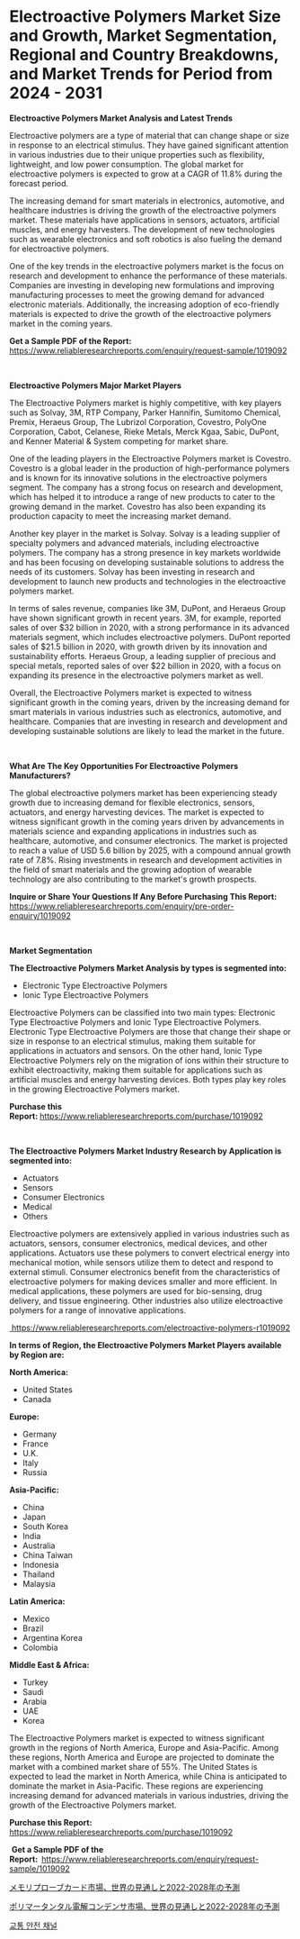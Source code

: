 <p><h1>Electroactive Polymers Market Size and Growth, Market Segmentation, Regional and Country Breakdowns, and Market Trends for Period from 2024 -  2031</h1></p><p><strong>Electroactive Polymers Market Analysis and Latest Trends</strong></p>
<p><p>Electroactive polymers are a type of material that can change shape or size in response to an electrical stimulus. They have gained significant attention in various industries due to their unique properties such as flexibility, lightweight, and low power consumption. The global market for electroactive polymers is expected to grow at a CAGR of 11.8% during the forecast period.</p><p>The increasing demand for smart materials in electronics, automotive, and healthcare industries is driving the growth of the electroactive polymers market. These materials have applications in sensors, actuators, artificial muscles, and energy harvesters. The development of new technologies such as wearable electronics and soft robotics is also fueling the demand for electroactive polymers.</p><p>One of the key trends in the electroactive polymers market is the focus on research and development to enhance the performance of these materials. Companies are investing in developing new formulations and improving manufacturing processes to meet the growing demand for advanced electronic materials. Additionally, the increasing adoption of eco-friendly materials is expected to drive the growth of the electroactive polymers market in the coming years.</p></p>
<p><strong>Get a Sample PDF of the Report:&nbsp;</strong> <a href="https://www.reliableresearchreports.com/enquiry/request-sample/1019092">https://www.reliableresearchreports.com/enquiry/request-sample/1019092</a></p>
<p>&nbsp;</p>
<p><strong>Electroactive Polymers Major Market Players</strong></p>
<p><p>The Electroactive Polymers market is highly competitive, with key players such as Solvay, 3M, RTP Company, Parker Hannifin, Sumitomo Chemical, Premix, Heraeus Group, The Lubrizol Corporation, Covestro, PolyOne Corporation, Cabot, Celanese, Rieke Metals, Merck Kgaa, Sabic, DuPont, and Kenner Material & System competing for market share.</p><p>One of the leading players in the Electroactive Polymers market is Covestro. Covestro is a global leader in the production of high-performance polymers and is known for its innovative solutions in the electroactive polymers segment. The company has a strong focus on research and development, which has helped it to introduce a range of new products to cater to the growing demand in the market. Covestro has also been expanding its production capacity to meet the increasing market demand.</p><p>Another key player in the market is Solvay. Solvay is a leading supplier of specialty polymers and advanced materials, including electroactive polymers. The company has a strong presence in key markets worldwide and has been focusing on developing sustainable solutions to address the needs of its customers. Solvay has been investing in research and development to launch new products and technologies in the electroactive polymers market.</p><p>In terms of sales revenue, companies like 3M, DuPont, and Heraeus Group have shown significant growth in recent years. 3M, for example, reported sales of over $32 billion in 2020, with a strong performance in its advanced materials segment, which includes electroactive polymers. DuPont reported sales of $21.5 billion in 2020, with growth driven by its innovation and sustainability efforts. Heraeus Group, a leading supplier of precious and special metals, reported sales of over $22 billion in 2020, with a focus on expanding its presence in the electroactive polymers market as well. </p><p>Overall, the Electroactive Polymers market is expected to witness significant growth in the coming years, driven by the increasing demand for smart materials in various industries such as electronics, automotive, and healthcare. Companies that are investing in research and development and developing sustainable solutions are likely to lead the market in the future.</p></p>
<p>&nbsp;</p>
<p><strong>What Are The Key Opportunities For Electroactive Polymers Manufacturers?</strong></p>
<p><p>The global electroactive polymers market has been experiencing steady growth due to increasing demand for flexible electronics, sensors, actuators, and energy harvesting devices. The market is expected to witness significant growth in the coming years driven by advancements in materials science and expanding applications in industries such as healthcare, automotive, and consumer electronics. The market is projected to reach a value of USD 5.6 billion by 2025, with a compound annual growth rate of 7.8%. Rising investments in research and development activities in the field of smart materials and the growing adoption of wearable technology are also contributing to the market's growth prospects.</p></p>
<p><strong>Inquire or Share Your Questions If Any Before Purchasing This Report:</strong> <a href="https://www.reliableresearchreports.com/enquiry/pre-order-enquiry/1019092">https://www.reliableresearchreports.com/enquiry/pre-order-enquiry/1019092</a></p>
<p>&nbsp;</p>
<p><strong>Market Segmentation</strong></p>
<p><strong>The Electroactive Polymers Market Analysis by types is segmented into:</strong></p>
<p><ul><li>Electronic Type Electroactive Polymers</li><li>Ionic Type Electroactive Polymers</li></ul></p>
<p><p>Electroactive Polymers can be classified into two main types: Electronic Type Electroactive Polymers and Ionic Type Electroactive Polymers. Electronic Type Electroactive Polymers are those that change their shape or size in response to an electrical stimulus, making them suitable for applications in actuators and sensors. On the other hand, Ionic Type Electroactive Polymers rely on the migration of ions within their structure to exhibit electroactivity, making them suitable for applications such as artificial muscles and energy harvesting devices. Both types play key roles in the growing Electroactive Polymers market.</p></p>
<p><strong>Purchase this Report:&nbsp;</strong><a href="https://www.reliableresearchreports.com/purchase/1019092">https://www.reliableresearchreports.com/purchase/1019092</a></p>
<p>&nbsp;</p>
<p><strong>The Electroactive Polymers Market Industry Research by Application is segmented into:</strong></p>
<p><ul><li>Actuators</li><li>Sensors</li><li>Consumer Electronics</li><li>Medical</li><li>Others</li></ul></p>
<p><p>Electroactive polymers are extensively applied in various industries such as actuators, sensors, consumer electronics, medical devices, and other applications. Actuators use these polymers to convert electrical energy into mechanical motion, while sensors utilize them to detect and respond to external stimuli. Consumer electronics benefit from the characteristics of electroactive polymers for making devices smaller and more efficient. In medical applications, these polymers are used for bio-sensing, drug delivery, and tissue engineering. Other industries also utilize electroactive polymers for a range of innovative applications.</p></p>
<p><a href="https://www.reliableresearchreports.com/electroactive-polymers-r1019092">&nbsp;https://www.reliableresearchreports.com/electroactive-polymers-r1019092</a></p>
<p><strong>In terms of Region, the Electroactive Polymers Market Players available by Region are:</strong></p>
<p>
    <p> <strong> North America: </strong>
        <ul>
            <li>United States</li>
            <li>Canada</li>
        </ul>
        </p> 
    <p> <strong> Europe: </strong>
        <ul>
            <li>Germany</li>
            <li>France</li>
            <li>U.K.</li>
            <li>Italy</li>
            <li>Russia</li>
        </ul>
        </p> 
    <p> <strong> Asia-Pacific: </strong>
        <ul>
            <li>China</li>
            <li>Japan</li>
            <li>South Korea</li>
            <li>India</li>
            <li>Australia</li>
            <li>China Taiwan</li>
            <li>Indonesia</li>
            <li>Thailand</li>
            <li>Malaysia</li>
        </ul>
        </p> 
    <p> <strong> Latin America: </strong>
        <ul>
            <li>Mexico</li>
            <li>Brazil</li>
            <li>Argentina Korea</li>
            <li>Colombia</li>
        </ul>
        </p> 
    <p> <strong> Middle East & Africa: </strong>
        <ul>
            <li>Turkey</li>
            <li>Saudi</li>
            <li>Arabia</li>
            <li>UAE</li>
            <li>Korea</li>
        </ul>
    </p>
    </p>
<p><p>The Electroactive Polymers market is expected to witness significant growth in the regions of North America, Europe and Asia-Pacific. Among these regions, North America and Europe are projected to dominate the market with a combined market share of 55%. The United States is expected to lead the market in North America, while China is anticipated to dominate the market in Asia-Pacific. These regions are experiencing increasing demand for advanced materials in various industries, driving the growth of the Electroactive Polymers market.</p></p>
<p><strong>Purchase this Report: </strong><a href="https://www.reliableresearchreports.com/purchase/1019092">https://www.reliableresearchreports.com/purchase/1019092</a></p>
<p>&nbsp;<strong>Get a Sample PDF of the Report:&nbsp;&nbsp;</strong><a href="https://www.reliableresearchreports.com/enquiry/request-sample/1019092">https://www.reliableresearchreports.com/enquiry/request-sample/1019092</a></p>
<p><strong></strong></p>
<p><p><a href="https://github.com/Fatimaklein1/Market-Research-Report-List-1/blob/main/6990153130836.md">メモリプローブカード市場、世界の見通しと2022-2028年の予測</a></p><p><a href="https://github.com/LenoraKris2023/Market-Research-Report-List-1/blob/main/2441099130837.md">ポリマータンタル電解コンデンサ市場、世界の見通しと2022-2028年の予測</a></p><p><a href="https://github.com/OwenHamiytll568745/Market-Research-Report-List-2/blob/main/1531405119178.md">교통 안전 채널</a></p></p>